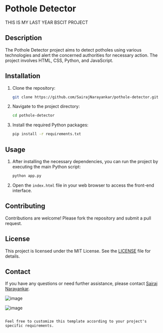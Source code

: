 # Pothole Detector

THIS IS MY LAST YEAR BSCIT PROJECT

## Description

The Pothole Detector project aims to detect potholes using various technologies and alert the concerned authorities for necessary action. The project involves HTML, CSS, Python, and JavaScript.

## Installation

1. Clone the repository:
   ```sh
   git clone https://github.com/SairajNarayankar/pothole-detector.git
   ```
2. Navigate to the project directory:
   ```sh
   cd pothole-detector
   ```
3. Install the required Python packages:
   ```sh
   pip install -r requirements.txt
   ```

## Usage

1. After installing the necessary dependencies, you can run the project by executing the main Python script:
   ```sh
   python app.py
   ```
2. Open the `index.html` file in your web browser to access the front-end interface.

## Contributing

Contributions are welcome! Please fork the repository and submit a pull request.

## License

This project is licensed under the MIT License. See the [LICENSE](LICENSE) file for details.

## Contact

If you have any questions or need further assistance, please contact [Sairaj Narayankar](https://github.com/SairajNarayankar).

![image](https://github.com/user-attachments/assets/993a904a-4778-4403-9ca1-f461923c5260)

![image](https://github.com/user-attachments/assets/2aaac758-fdbe-4b0c-9764-b7cf3b329c99)
```

Feel free to customize this template according to your project's specific requirements.
